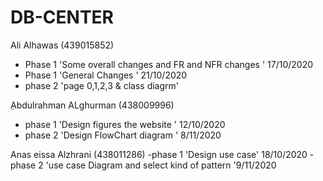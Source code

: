 # DB-CENTER
Ali Alhawas (439015852)
- Phase 1 'Some overall changes and FR and NFR changes ' 17/10/2020
- Phase 1 'General Changes ' 21/10/2020 
- phase 2 'page 0,1,2,3 & class diagrm'

ِAbdulrahman ALghurman (438009996)
- phase 1 'Design figures the website ' 12/10/2020
- phase 2 'Design FlowChart diagram ' 8/11/2020


Anas eissa Alzhrani  (438011286)
-phase 1 'Design use case' 18/10/2020
-phase 2 'use case Diagram and select kind of pattern '9/11/2020

